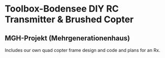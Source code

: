 # Toolbox-Bodensee DIY RC Transmitter & Brushed Copter

## MGH-Projekt (Mehrgenerationenhaus)

Includes our own quad copter frame design and code and plans for an Rx.
